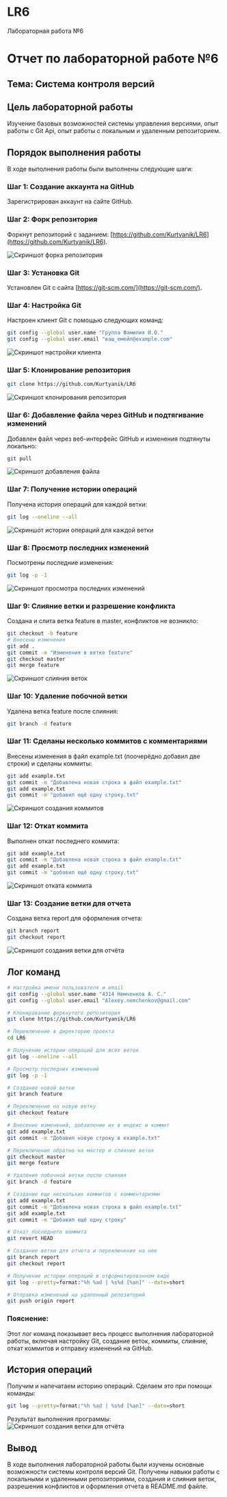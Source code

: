# LR6
Лабораторная работа №6

# Отчет по лабораторной работе №6
## Тема: Система контроля версий

## Цель лабораторной работы
Изучение базовых возможностей системы управления версиями, опыт работы с Git Api, опыт работы с локальным и
удаленным репозиторием. 

## Порядок выполнения работы
В ходе выполнения работы были выполнены следующие шаги:

### Шаг 1: Создание аккаунта на GitHub
Зарегистрирован аккаунт на сайте GitHub.

### Шаг 2: Форк репозитория
Форкнут репозиторий с заданием: [https://github.com/Kurtyanik/LR6](https://github.com/Kurtyanik/LR6).

![Скриншот форка репозитория](https://i.postimg.cc/9XRPS2fp/image.png)

### Шаг 3: Установка Git
Установлен Git с сайта [https://git-scm.com/](https://git-scm.com/).

### Шаг 4: Настройка Git
Настроен клиент Git с помощью следующих команд:

```bash
git config --global user.name "Группа Фамилия И.О."
git config --global user.email "ваш_емейл@example.com"
```
![Скриншот настройки клиента](https://i.postimg.cc/3xnDNfRN/image.png)

### Шаг 5: Клонирование репозитория

```bash
git clone https://github.com/Kurtyanik/LR6
```
![Скриншот клонирования репозитория](https://i.postimg.cc/L8X8C994/image.png)

### Шаг 6: Добавление файла через GitHub и подтягивание изменений
Добавлен файл через веб-интерфейс GitHub и изменения подтянуты локально:

```bash
git pull
```
![Скриншот добавления файла](https://i.postimg.cc/mDxZg7Qh/image.png)

### Шаг 7: Получение истории операций
Получена история операций для каждой ветки:

```bash
git log --oneline --all
```
![Скриншот истории операций для каждой ветки](https://i.postimg.cc/L6sSRxrN/image.png)

### Шаг 8: Просмотр последних изменений
Посмотрены последние изменения:

```bash
git log -p -1
```
![Скриншот просмотра последних изменений](https://i.postimg.cc/gJcSRTy7/image.png)

### Шаг 9: Слияние ветки и разрешение конфликта
Создана и слита ветка feature в master, конфликтов не возникло:

```bash
git checkout -b feature
# Внесены изменения
git add .
git commit -m "Изменения в ветке feature"
git checkout master
git merge feature
```
![Скриншот слияния веток](https://i.postimg.cc/MHQFKjmZ/image.png)

### Шаг 10: Удаление побочной ветки
Удалена ветка feature после слияния:

```bash
git branch -d feature
```

### Шаг 11: Сделаны несколько коммитов с комментариями
Внесены изменения в файл example.txt (поочерёдно добавил две строки) и сделаны коммиты:

```bash
git add example.txt
git commit -m "Добавлена новая строка в файл example.txt"
git add example.txt
git commit -m "добавил ещё одну строку.txt"
```
![Скриншот создания коммитов](https://i.postimg.cc/SK4k0mqz/image.png)

### Шаг 12: Откат коммита
Выполнен откат последнего коммита:

```bash
git add example.txt
git commit -m "Добавлена новая строка в файл example.txt"
git add example.txt
git commit -m "добавил ещё одну строку.txt"
```
![Скриншот отката коммита](https://i.postimg.cc/8c7Vd5dx/image.png)


### Шаг 13: Создание ветки для отчета
Создана ветка report для оформления отчета:

```bash
git branch report
git checkout report
```
![Скриншот создания ветки для отчёта](https://i.postimg.cc/RCYmS74m/image.png)

## Лог команд

```bash
# Настройка имени пользователя и email
git config --global user.name "4314 Немченков А. С."
git config --global user.email "Alexey.nemchenkov@gmail.com"

# Клонирование форкнутого репозитория
git clone https://github.com/Kurtyanik/LR6

# Переключение в директорию проекта
cd LR6

# Получение истории операций для всех веток
git log --oneline --all

# Просмотр последних изменений
git log -p -1

# Создание новой ветки
git branch feature

# Переключение на новую ветку
git checkout feature

# Внесение изменений, добавление их в индекс и коммит
git add example.txt
git commit -m "Добавил новую строку в example.txt"

# Переключение обратно на мастер и слияние веток
git checkout master
git merge feature

# Удаление побочной ветки после слияния
git branch -d feature

# Создание еще нескольких коммитов с комментариями
git add example.txt
git commit -m "Добавлена новая строка в файл example.txt"
git add example.txt
git commit -m "Добавил ещё одну строку"

# Откат последнего коммита
git revert HEAD

# Создание ветки для отчета и переключение на нее
git branch report
git checkout report

# Получение истории операций в отформатированном виде
git log --pretty=format:"%h %ad | %s%d [%an]" --date=short

# Отправка изменений на удаленный репозиторий
git push origin report
```

### Пояснение:
Этот лог команд показывает весь процесс выполнения лабораторной работы, включая настройку Git, создание веток, коммиты, слияние, откат коммитов и отправку изменений на GitHub.

## История операций
Получим и напечатаем историю операций. Сделаем это при помощи команды:

```bash
git log --pretty=format:"%h %ad | %s%d [%an]" --date=short
```
Результат выполнения программы:
![Скриншот создания ветки для отчёта](https://i.postimg.cc/vZqkhMTs/image.png)

## Вывод
В ходе выполнения лабораторной работы были изучены основные возможности системы контроля версий Git. Получены навыки работы с локальными и удаленными репозиториями, создания и слияния веток, разрешения конфликтов и оформления отчета в README.md файле.

